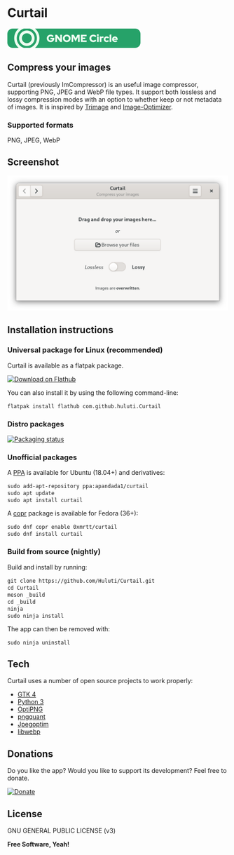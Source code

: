 # Curtail

<a href="https://circle.gnome.org"><img src="gnome-circle-badge.svg"></a>

## Compress your images

Curtail (previously ImCompressor) is an useful image compressor, supporting PNG, JPEG and WebP file types.
It support both lossless and lossy compression modes with an option to whether keep or not metadata of images.
It is inspired by [Trimage](https://github.com/Kilian/Trimage) and [Image-Optimizer](https://github.com/GijsGoudzwaard/Image-Optimizer).

### Supported formats

PNG, JPEG, WebP

## Screenshot

![Curtail](data/screenshots/screen1.png)

## Installation instructions

### Universal package for Linux (recommended)

Curtail is available as a flatpak package.

<a href='https://flathub.org/apps/details/com.github.huluti.Curtail'><img width='240' alt='Download on Flathub' src='https://flathub.org/assets/badges/flathub-badge-en.png'/></a>

You can also install it by using the following command-line:

    flatpak install flathub com.github.huluti.Curtail
    
### Distro packages

[![Packaging status](https://repology.org/badge/vertical-allrepos/curtail.svg)](https://repology.org/project/curtail/versions)

### Unofficial packages

A [PPA](https://launchpad.net/~apandada1/+archive/ubuntu/curtail) is available for Ubuntu (18.04+) and derivatives:

    sudo add-apt-repository ppa:apandada1/curtail
    sudo apt update
    sudo apt install curtail

A [copr](https://copr.fedorainfracloud.org/coprs/0xmrtt/curtail) package is available for Fedora (36+):

    sudo dnf copr enable 0xmrtt/curtail
    sudo dnf install curtail

### Build from source (nightly)

Build and install by running:

    git clone https://github.com/Huluti/Curtail.git
    cd Curtail
    meson _build
    cd _build
    ninja
    sudo ninja install

The app can then be removed with:

    sudo ninja uninstall

## Tech

Curtail uses a number of open source projects to work properly:

- [GTK 4](https://www.gtk.org)
- [Python 3](https://www.python.org)
- [OptiPNG](http://optipng.sourceforge.net)
- [pngquant](https://pngquant.org)
- [Jpegoptim](https://github.com/tjko/jpegoptim)
- [libwebp](https://storage.googleapis.com/downloads.webmproject.org/releases/webp/index.html)

## Donations

Do you like the app? Would you like to support its development? Feel free to donate.

[![Donate](https://img.shields.io/badge/Donate-PayPal-green.svg)](https://paypal.me/hposnic)

## License

GNU GENERAL PUBLIC LICENSE (v3)

**Free Software, Yeah!**
